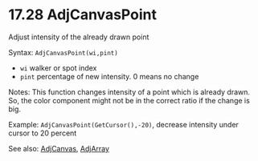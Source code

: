 # 17.28 AdjCanvasPoint

Adjust intensity of the already drawn point

Syntax: `AdjCanvasPoint(wi,pint)`

* `wi` walker or spot index 
* `pint` percentage of new intensity. 0 means no change

Notes: This function changes intensity of a point which is already drawn. So, the color component might not be in the correct ratio if the change is big.

Example: `AdjCanvasPoint(GetCursor(),-20)`, decrease intensity under cursor to 20 percent

See also: [AdjCanvas](/17-api-native-functions/1729-adjcanvas.md), [AdjArray](/17-api-native-functions/1730-adjarray.md)


